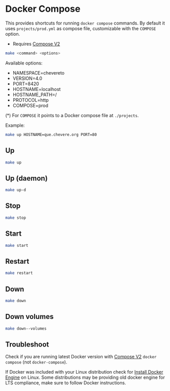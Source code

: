 # Docker Compose

This provides shortcuts for running `docker compose` commands. By default it uses `projects/prod.yml` as compose file, customizable with the `COMPOSE` option.

* Requires [Compose V2](https://docs.docker.com/compose/cli-command/)

```sh
make <command> <options>
```

Available options:

* NAMESPACE=chevereto
* VERSION=4.0
* PORT=8420
* HOSTNAME=localhost
* HOSTNAME_PATH=/
* PROTOCOL=http
* COMPOSE=prod

(*) For `COMPOSE` it points to a Docker compose file at `./projects`.

Example:

```sh
make up HOSTNAME=que.chevere.org PORT=80
```

## Up

```sh
make up
```

## Up (daemon)

```sh
make up-d
```

## Stop

```sh
make stop
```

## Start

```sh
make start
```

## Restart

```sh
make restart
```

## Down

```sh
make down
```

## Down volumes

```sh
make down--volumes
```

## Troubleshoot

Check if you are running latest Docker version with [Compose V2](https://docs.docker.com/compose/cli-command/) `docker compose` (not `docker-compose`).

If Docker was included with your Linux distribution check for [Install Docker Engine](https://docs.docker.com/engine/install/) on Linux. Some distributions may be providing old docker engine for LTS compliance, make sure to follow Docker instructions.
